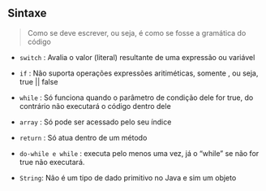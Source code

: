 ## Sintaxe
> Como se deve escrever, ou seja, é como se fosse a gramática do código
- `switch` : Avalia o valor (literal) resultante de uma expressão ou variável

- `if` : Não suporta operações expressões aritiméticas, somente , ou seja, true || false

- `while` : Só funciona quando o parâmetro de condição dele for true, do contrário não executará o código dentro dele

- `array` : Só pode ser acessado pelo seu índice

- `return` : Só atua dentro de um método

- `do-while e while` : executa pelo menos uma vez, já o “while” se não for true não executará.

- `String`: Não é um tipo de dado primitivo no Java e sim um objeto